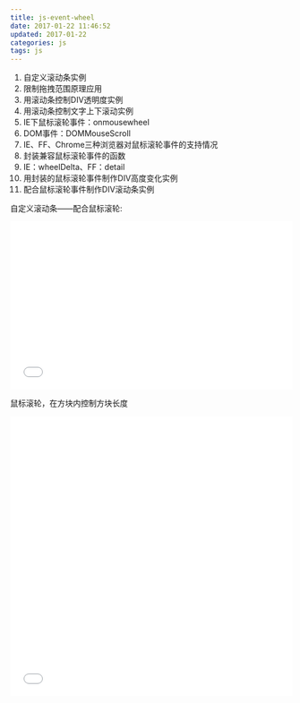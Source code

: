 ```yaml
---
title: js-event-wheel
date: 2017-01-22 11:46:52
updated: 2017-01-22
categories: js
tags: js
---
```

1. 自定义滚动条实例
2. 限制拖拽范围原理应用
3. 用滚动条控制DIV透明度实例
4. 用滚动条控制文字上下滚动实例
5. IE下鼠标滚轮事件：onmousewheel
6. DOM事件：DOMMouseScroll
7. IE、FF、Chrome三种浏览器对鼠标滚轮事件的支持情况
8. 封装兼容鼠标滚轮事件的函数
9. IE：wheelDelta、FF：detail
10. 用封装的鼠标滚轮事件制作DIV高度变化实例
11. 配合鼠标滚轮事件制作DIV滚动条实例

自定义滚动条——配合鼠标滚轮:
<iframe src="./wheel-scroll.html" frameborder="0" width="100%" height="300"></iframe>

鼠标滚轮，在方块内控制方块长度
<iframe src="./wheel-div.html" frameborder="0" width="100%" height="500"></iframe>

